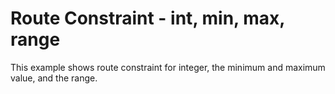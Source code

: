 # Route Constraint - int, min, max, range

This example shows route constraint for integer, the minimum and maximum value, and the range.


